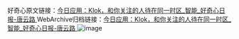好奇心原文链接：[今日应用：Klok，和你关注的人待在同一时区_智能_好奇心日报-唐云路 ](https://www.qdaily.com/articles/11654.html)
WebArchive归档链接：[今日应用：Klok，和你关注的人待在同一时区_智能_好奇心日报-唐云路 ](http://web.archive.org/web/20160809140204/http://www.qdaily.com/articles/11654.html)
![image](http://ww3.sinaimg.cn/large/007d5XDply1g3waff0oj0j30u03ls4qp)